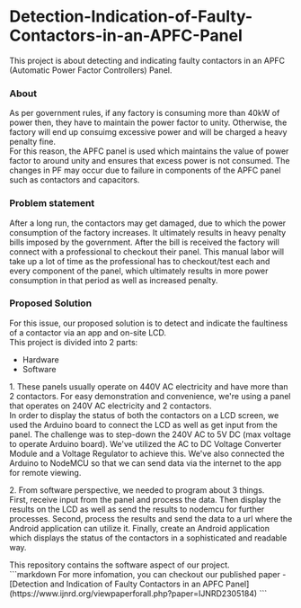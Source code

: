 # Detection-Indication-of-Faulty-Contactors-in-an-APFC-Panel
<p>
    This project is about detecting and indicating faulty contactors in an APFC (Automatic Power Factor Controllers) Panel.
</p>
<h3>About</h3>
<p>
    As per government rules, if any factory is consuming more than 40kW of power then, they have to maintain the power factor to unity. Otherwise, the factory will end up consuimg excessive power and will be charged a heavy penalty fine.<br>
    For this reason, the APFC panel is used which maintains the value of power factor to around unity and ensures that excess power is not consumed. The changes in PF may occur due to failure in components of the APFC panel such as contactors and capacitors.
</p>
<h3>Problem statement</h3>
<p>
    After a long run, the contactors may get damaged, due to which the power consumption of the factory increases. It ultimately results in heavy penalty bills imposed by the government. After the bill is received the factory will connect with a professional to checkout their panel. This manual labor will take up a lot of time as the professional has to checkout/test each and every component of the panel, which ultimately results in more power consumption in that period as well as increased penalty.
</p>
<h3>Proposed Solution</h3>
For this issue, our proposed solution is to detect and indicate the faultiness of a contactor via an app and on-site LCD.<br>
This project is divided into 2 parts:
<ul>
    <li>Hardware</li>
    <li>Software</li>
</ul>
<p>
    1. These panels usually operate on 440V AC electricity and have more than 2 contactors. For easy demonstration and convenience, we're using a panel that operates on 240V AC electricity and 2 contactors.<br>
    In order to display the status of both the contactors on a LCD screen, we used the Arduino board to connect the LCD as well as get input from the panel. The challenge was to step-down the 240V AC to 5V DC (max voltage to operate Arduino board). We've utilized the AC to DC Voltage Converter Module and a Voltage Regulator to achieve this. We've also connected the Arduino to NodeMCU so that we can send data via the internet to the app for remote viewing.
</p>
<p>
    2. From software perspective, we needed to program about 3 things.<br>First, receive input from the panel and process the data. Then display the results on the LCD as well as send the results to nodemcu for further processes. Second, process the results and send the data to a url where the Android application can utilize it. Finally, create an Android application which displays the status of the contactors in a sophisticated and readable way.
</p>
<p>
    This repository contains the software aspect of our project.<br>
    ```markdown
    For more infomation, you can checkout our published paper - 
    [Detection and Indication of Faulty Contactors in an APFC Panel](https://www.ijnrd.org/viewpaperforall.php?paper=IJNRD2305184)
    ```
</p>